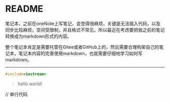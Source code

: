 # README

笔记本，之前在oneNote上写笔记，会觉得很麻烦，关键是无法插入代码，以及同步比较麻烦，空间受限制，并且格式不常见。所以最近在考虑要把我之前的笔记转换成为markdown形式的内容。

整个笔记本肯定是需要托管在Gitee或者GitHub上的，然后需要合理构架自己的笔记本，笔记本内容的完善使用markdown，也就需要仔细地学习如何写markdown。

---

```cpp
#include<iostream>
```

> hello world!    

// 单行代码
